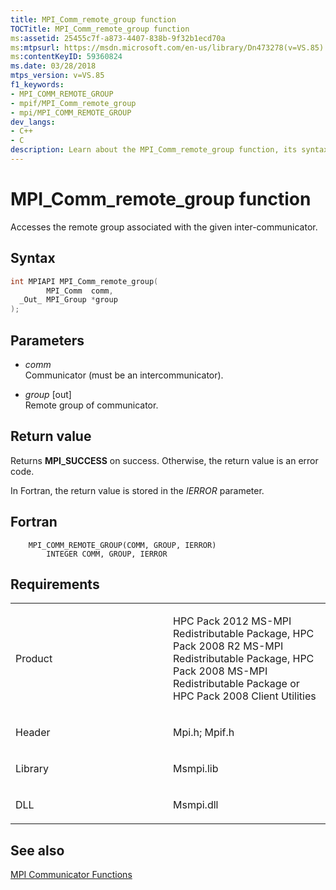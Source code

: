 ```yaml
---
title: MPI_Comm_remote_group function
TOCTitle: MPI_Comm_remote_group function
ms:assetid: 25455c7f-a873-4407-838b-9f32b1ecd70a
ms:mtpsurl: https://msdn.microsoft.com/en-us/library/Dn473278(v=VS.85)
ms:contentKeyID: 59360824
ms.date: 03/28/2018
mtps_version: v=VS.85
f1_keywords:
- MPI_COMM_REMOTE_GROUP
- mpif/MPI_Comm_remote_group
- mpi/MPI_COMM_REMOTE_GROUP
dev_langs:
- C++
- C
description: Learn about the MPI_Comm_remote_group function, its syntax, parameters, and return values. Ideal for users of HPC Pack and MS-MPI Redistributable Package.
---
```


# MPI\_Comm\_remote\_group function

Accesses the remote group associated with the given inter-communicator.

## Syntax

``` c++
int MPIAPI MPI_Comm_remote_group(
        MPI_Comm  comm,
  _Out_ MPI_Group *group
);
```

## Parameters

  - *comm*  
    Communicator (must be an intercommunicator).

  - *group* \[out\]  
    Remote group of communicator.

## Return value

Returns **MPI\_SUCCESS** on success. Otherwise, the return value is an error code.

In Fortran, the return value is stored in the *IERROR* parameter.

## Fortran

``` FORTRAN
    MPI_COMM_REMOTE_GROUP(COMM, GROUP, IERROR)
        INTEGER COMM, GROUP, IERROR
```

## Requirements

<table>
<colgroup>
<col style="width: 50%" />
<col style="width: 50%" />
</colgroup>
<tbody>
<tr class="odd">
<td><p>Product</p></td>
<td><p>HPC Pack 2012 MS-MPI Redistributable Package, HPC Pack 2008 R2 MS-MPI Redistributable Package, HPC Pack 2008 MS-MPI Redistributable Package or HPC Pack 2008 Client Utilities</p></td>
</tr>
<tr class="even">
<td><p>Header</p></td>
<td>Mpi.h;
Mpif.h</td>
</tr>
<tr class="odd">
<td><p>Library</p></td>
<td>Msmpi.lib</td>
</tr>
<tr class="even">
<td><p>DLL</p></td>
<td>Msmpi.dll</td>
</tr>
</tbody>
</table>


## See also

[MPI Communicator Functions](mpi-communicator-functions.md)

